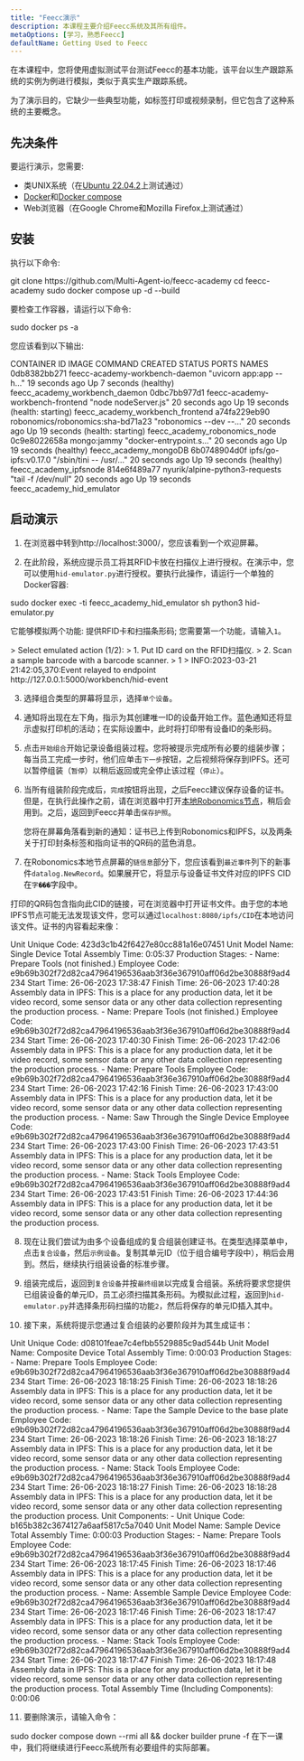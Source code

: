 ```yaml
---
title: "Feecc演示"
description: 本课程主要介绍Feecc系统及其所有组件。
metaOptions: [学习，熟悉Feecc]
defaultName: Getting Used to Feecc
---
```


<RoboAcademyText fWeight="500">
在本课程中，您将使用虚拟测试平台测试Feecc的基本功能，该平台以生产跟踪系统的实例为例进行模拟，类似于真实生产跟踪系统。
</RoboAcademyText>

为了演示目的，它缺少一些典型功能，如标签打印或视频录制，但它包含了这种系统的主要概念。

## 先决条件

要运行演示，您需要:

- 类UNIX系统（在[Ubuntu 22.04.2](https://releases.ubuntu.com/jammy/)上测试通过）
- [Docker](https://docs.docker.com/engine/install/ubuntu/)和[Docker compose](https://docs.docker.com/compose/)
- Web浏览器（在Google Chrome和Mozilla Firefox上测试通过）

## 安装

执行以下命令:

<LessonCodeWrapper language="bash">
git clone https://github.com/Multi-Agent-io/feecc-academy
cd feecc-academy
sudo docker compose up -d --build
</LessonCodeWrapper>

要检查工作容器，请运行以下命令:

<LessonCodeWrapper language="bash">
sudo docker ps -a
</LessonCodeWrapper>

您应该看到以下输出:

<LessonCodeWrapper language="bash" codeClass="big-code" noLines noCopyIcon>
CONTAINER ID   IMAGE                               COMMAND                  CREATED          STATUS                             PORTS     NAMES
0db8382bb271   feecc-academy-workbench-daemon      "uvicorn app:app --h…"   19 seconds ago   Up 7 seconds (healthy)                       feecc_academy_workbench_daemon
0dbc7bb977d1   feecc-academy-workbench-frontend    "node nodeServer.js"     20 seconds ago   Up 19 seconds (health: starting)             feecc_academy_workbench_frontend
a74fa229eb90   robonomics/robonomics:sha-bd71a23   "robonomics --dev --…"   20 seconds ago   Up 19 seconds (health: starting)             feecc_academy_robonomics_node
0c9e8022658a   mongo:jammy                         "docker-entrypoint.s…"   20 seconds ago   Up 19 seconds (healthy)                      feecc_academy_mongoDB
6b0748904d0f   ipfs/go-ipfs:v0.17.0                "/sbin/tini -- /usr/…"   20 seconds ago   Up 19 seconds (healthy)                      feecc_academy_ipfsnode
814e6f489a77   nyurik/alpine-python3-requests      "tail -f /dev/null"      20 seconds ago   Up 19 seconds                                feecc_academy_hid_emulator
</LessonCodeWrapper>

## 启动演示

1. 在浏览器中转到http://localhost:3000/，您应该看到一个欢迎屏幕。

2. 在此阶段，系统应提示员工将其RFID卡放在扫描仪上进行授权。在演示中，您可以使用`hid-emulator.py`进行授权。要执行此操作，请运行一个单独的Docker容器:

<LessonCodeWrapper language="bash">
sudo docker exec -ti feecc_academy_hid_emulator sh
python3 hid-emulator.py
</LessonCodeWrapper>

它能够模拟两个功能: 提供RFID卡和扫描条形码; 您需要第一个功能，请输入`1`。

<LessonCodeWrapper language="bash" codeClass="big-code" noLines noCopyIcon>
> Select emulated action (1/2): 
>  1. Put ID card on the RFID扫描仪.
>  2. Scan a sample barcode with a barcode scanner.
> 1
> INFO:2023-03-21 21:42:05,370:Event relayed to endpoint http://127.0.0.1:5000/workbench/hid-event
</LessonCodeWrapper>

3. 选择组合类型的屏幕将显示，选择`单个设备`。

<LessonImages src="feecc-course/menu.png" alt="Feecc start menu"/>

4. 通知将出现在左下角，指示为其创建唯一ID的设备开始工作。蓝色通知还将显示虚拟打印机的活动；在实际设置中，此时将打印带有设备ID的条形码。

<LessonImages src="feecc-course/single_device.png" alt="Single device composition"/>

5. 点击`开始组合`开始记录设备组装过程。您将被提示完成所有必要的组装步骤；每当员工完成一步时，他们应单击`下一步`按钮，之后视频将保存到IPFS。还可以暂停组装（`暂停`）以稍后返回或完全停止该过程（`停止`）。

6. 当所有组装阶段完成后，`完成`按钮将出现，之后Feecc建议保存设备的证书。但是，在执行此操作之前，请在浏览器中打开[本地Robonomics节点](https://polkadot.js.org/apps/?rpc=ws%3A%2F%2F127.0.0.1%3A9944#/explorer)，稍后会用到。之后，返回到Feecc并单击`保存护照`。
    
    您将在屏幕角落看到新的通知：证书已上传到Robonomics和IPFS，以及两条关于打印封条标签和指向证书的QR码的蓝色消息。

<LessonImages src="feecc-course/single_certificate.png" alt="Cetrificate of single composition"/>

7. 在Robonomics本地节点屏幕的`链信息`部分下，您应该看到`最近事件`列下的新事件`datalog.NewRecord`。如果展开它，将显示与设备证书文件对应的IPFS CID在`字���`字段中。

<LessonImages src="feecc-course/single_datalog.png" alt="Datalog of single composition"/>

打印的QR码包含指向此CID的链接，可在浏览器中打开证书文件。由于您的本地IPFS节点可能无法发现该文件，您可以通过`localhost:8080/ipfs/CID`在本地访问该文件。证书的内容看起来像：

<LessonCodeWrapper language="json" codeClass="big-code" noLines noCopyIcon>
Unit Unique Code: 423d3c1b42f6427e80cc881a16e07451
Unit Model Name: Single Device
Total Assembly Time: 0:05:37
Production Stages:
- Name: Prepare Tools (not finished.)
  Employee Code: e9b69b302f72d82ca47964196536aab3f36e367910aff06d2be30888f9ad4234
  Start Time: 26-06-2023 17:38:47
  Finish Time: 26-06-2023 17:40:28
  Assembly data in IPFS: This is a place for any production data, let it be video
    record, some sensor data or any other data collection representing the production
    process.
- Name: Prepare Tools (not finished.)
  Employee Code: e9b69b302f72d82ca47964196536aab3f36e367910aff06d2be30888f9ad4234
  Start Time: 26-06-2023 17:40:30
  Finish Time: 26-06-2023 17:42:06
  Assembly data in IPFS: This is a place for any production data, let it be video
    record, some sensor data or any other data collection representing the production
    process.
- Name: Prepare Tools
  Employee Code: e9b69b302f72d82ca47964196536aab3f36e367910aff06d2be30888f9ad4234
  Start Time: 26-06-2023 17:42:16
  Finish Time: 26-06-2023 17:43:00
  Assembly data in IPFS: This is a place for any production data, let it be video
    record, some sensor data or any other data collection representing the production
    process.
- Name: Saw Through the Single Device
  Employee Code: e9b69b302f72d82ca47964196536aab3f36e367910aff06d2be30888f9ad4234
  Start Time: 26-06-2023 17:43:00
  Finish Time: 26-06-2023 17:43:51
  Assembly data in IPFS: This is a place for any production data, let it be video
    record, some sensor data or any other data collection representing the production
    process.
- Name: Stack Tools
  Employee Code: e9b69b302f72d82ca47964196536aab3f36e367910aff06d2be30888f9ad4234
  Start Time: 26-06-2023 17:43:51
  Finish Time: 26-06-2023 17:44:36
  Assembly data in IPFS: This is a place for any production data, let it be video
    record, some sensor data or any other data collection representing the production
    process.
</LessonCodeWrapper>

8. 现在让我们尝试为由多个设备组成的复合组装创建证书。在类型选择菜单中，点击`复合设备`，然后`示例设备`。复制其单元ID（位于组合编号字段中），稍后会用到。然后，继续执行组装设备的标准步骤。

9. 组装完成后，返回到`复合设备`并按`最终组装`以完成复合组装。系统将要求您提供已组装设备的单元ID，员工必须扫描其条形码。为模拟此过程，返回到`hid-emulator.py`并选择条形码扫描的功能`2`，然后将保存的单元ID插入其中。

10. 接下来，系统将提示您通过复合组装的必要阶段并为其生成证书：

<LessonCodeWrapper language="json" codeClass="big-code" noLines noCopyIcon>
Unit Unique Code: d08101feae7c4efbb5529885c9ad544b
Unit Model Name: Composite Device
Total Assembly Time: 0:00:03
Production Stages:
- Name: Prepare Tools
  Employee Code: e9b69b302f72d82ca47964196536aab3f36e367910aff06d2be30888f9ad4234
  Start Time: 26-06-2023 18:18:25
  Finish Time: 26-06-2023 18:18:26
  Assembly data in IPFS: This is a place for any production data, let it be video
    record, some sensor data or any other data collection representing the production
    process.
- Name: Tape the Sample Device to the base plate
  Employee Code: e9b69b302f72d82ca47964196536aab3f36e367910aff06d2be30888f9ad4234
  Start Time: 26-06-2023 18:18:26
  Finish Time: 26-06-2023 18:18:27
  Assembly data in IPFS: This is a place for any production data, let it be video
    record, some sensor data or any other data collection representing the production
    process.
- Name: Stack Tools
  Employee Code: e9b69b302f72d82ca47964196536aab3f36e367910aff06d2be30888f9ad4234
  Start Time: 26-06-2023 18:18:27
  Finish Time: 26-06-2023 18:18:28
  Assembly data in IPFS: This is a place for any production data, let it be video
    record, some sensor data or any other data collection representing the production
    process.
Unit Components:
- Unit Unique Code: b165b382c3674127a6aaf5817c5a7040
  Unit Model Name: Sample Device
  Total Assembly Time: 0:00:03
  Production Stages:
  - Name: Prepare Tools
    Employee Code: e9b69b302f72d82ca47964196536aab3f36e367910aff06d2be30888f9ad4234
    Start Time: 26-06-2023 18:17:45
    Finish Time: 26-06-2023 18:17:46
    Assembly data in IPFS: This is a place for any production data, let it be video
      record, some sensor data or any other data collection representing the production
      process.
  - Name: Assemble Sample Device
    Employee Code: e9b69b302f72d82ca47964196536aab3f36e367910aff06d2be30888f9ad4234
    Start Time: 26-06-2023 18:17:46
    Finish Time: 26-06-2023 18:17:47
    Assembly data in IPFS: This is a place for any production data, let it be video
      record, some sensor data or any other data collection representing the production
      process.
  - Name: Stack Tools
    Employee Code: e9b69b302f72d82ca47964196536aab3f36e367910aff06d2be30888f9ad4234
    Start Time: 26-06-2023 18:17:47
    Finish Time: 26-06-2023 18:17:48
    Assembly data in IPFS: This is a place for any production data, let it be video
      record, some sensor data or any other data collection representing the production
      process.
Total Assembly Time (Including Components): 0:00:06
</LessonCodeWrapper>

11. 要删除演示，请输入命令：

<LessonCodeWrapper language="bash">
sudo docker compose down --rmi all && docker builder prune -f
</LessonCodeWrapper>

<RoboAcademyText fWeight="500">
在下一课中，我们将继续进行Feecc系统所有必要组件的实际部署。
</RoboAcademyText>